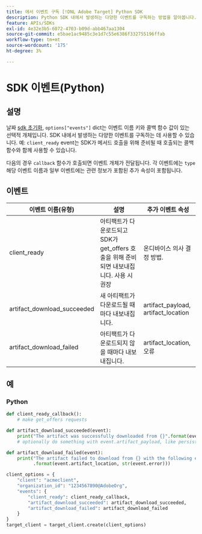 ```yaml
---
title: 에서 이벤트 구독 [!DNL Adobe Target] Python SDK
description: Python SDK 내에서 발생하는 다양한 이벤트를 구독하는 방법을 알아봅니다. [!UICONTROL OnDeviceDecisioningHandler] 개체.
feature: APIs/SDKs
exl-id: 4e32e3b5-6072-4703-b09d-abb467aa1304
source-git-commit: e5bae1ac9485c3e1d7c55e6386f332755196ffab
workflow-type: tm+mt
source-wordcount: '175'
ht-degree: 3%

---
```


# SDK 이벤트(Python)

## 설명

날짜 [sdk 초기화](initialize-sdk.md), `options["events"]` dict는 이벤트 이름 키와 콜백 함수 값이 있는 선택적 개체입니다. SDK 내에서 발생하는 다양한 이벤트를 구독하는 데 사용할 수 있습니다. 예: `client_ready` event는 SDK가 메서드 호출을 위해 준비될 때 호출되는 콜백 함수와 함께 사용할 수 있습니다.

다음의 경우 `callback` 함수가 호출되면 이벤트 개체가 전달됩니다. 각 이벤트에는 `type` 해당 이벤트 이름과 일부 이벤트에는 관련 정보가 포함된 추가 속성이 포함됩니다.

## 이벤트

| 이벤트 이름(유형) | 설명 | 추가 이벤트 속성 |
| --- | --- | --- |
| client_ready | 아티팩트가 다운로드되고 SDK가 get_offers 호출을 위해 준비되면 내보내집니다. 사용 시 권장 | 온디바이스 의사 결정 방법. | 없음 |
| artifact_download_succeeded | 새 아티팩트가 다운로드될 때마다 내보내집니다. | artifact_payload, artifact_location |
| artifact_download_failed | 아티팩트가 다운로드되지 않을 때마다 내보내집니다. | artifact_location, 오류 |

## 예

### Python

```python {line-numbers="true"}
def client_ready_callback():
    # make get_offers requests

def artifact_download_succeeded(event):
    print("The artifact was successfully downloaded from {}".format(event.artifact_location))
    # optionally do something with event.artifact_payload, like persist it

def artifact_download_failed(event):
    print("The artifact failed to download from {} with the following error: {}"
          .format(event.artifact_location, str(event.error)))

client_options = {
    "client": "acmeclient",
    "organization_id": "1234567890@AdobeOrg",
    "events": {
        "client_ready": client_ready_callback,
        "artifact_download_succeeded": artifact_download_succeeded,
        "artifact_download_failed": artifact_download_failed
    }
}
target_client = target_client.create(client_options)
```
